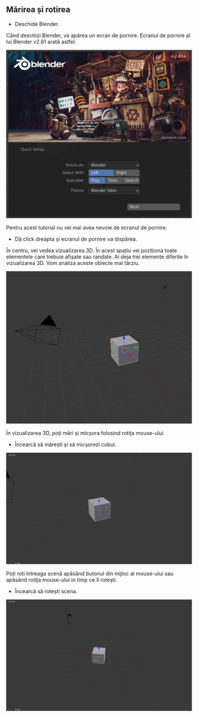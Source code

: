 ## Mărirea și rotirea

+ Deschide Blender.

Când deschizi Blender, va apărea un ecran de pornire. Ecranul de pornire al lui Blender v2.81 arată astfel:

![Ecran de pornire](images/splash-screen.png)

Pentru acest tutorial nu vei mai avea nevoie de ecranul de pornire.

+ Dă click dreapta și ecranul de pornire va dispărea.

În centru, vei vedea vizualizarea 3D. În acest spațiu vei poziționa toate elementele care trebuie afișate sau randate. Ai deja trei elemente diferite în vizualizarea 3D. Vom analiza aceste obiecte mai târziu.

![Vizualizare 3D](images/3d-view.png)

În vizualizarea 3D, poți mări și micșora folosind rotița mouse-ului.

+ Încearcă să mărești și să micșorezi cubul.

![Mărire și micșorare](images/zoom-in-out.png)

Poți roti întreaga scenă apăsând butonul din mijloc al mouse-ului sau apăsând rotița mouse-ului in timp ce îl rotești.

+ Încearcă să rotești scena.

![Rotește scena](images/rotate-scene.png)
